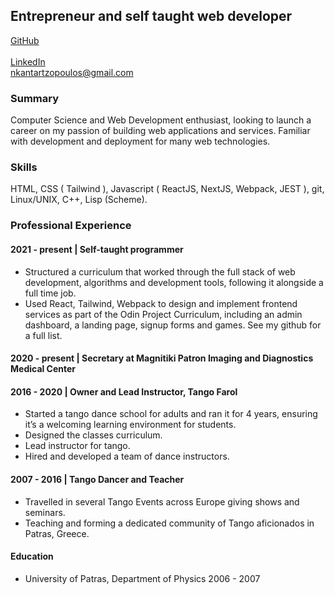 ## Entrepreneur and self taught web developer
[GitHub](github.com/NikolaosKantartzopoulos)	<br/>		
[LinkedIn](https://www.linkedin.com/in/nikolaoskantartzopoulos/) <br/>
nkantartzopoulos@gmail.com <br/>

### Summary
Computer Science and Web Development enthusiast, looking to launch a career on my passion of building web applications and services. Familiar with development and deployment for many web technologies.

### Skills
HTML, CSS ( Tailwind ), Javascript ( ReactJS, NextJS, Webpack, JEST ), git, Linux/UNIX, C++, Lisp (Scheme).

### Professional Experience
#### 2021 - present | Self-taught programmer
* Structured a curriculum that worked through the full stack of web development, algorithms and development tools, following it alongside a full time job.
* Used React, Tailwind, Webpack to design and implement frontend services as part of the Odin Project Curriculum, including an admin dashboard, a landing page, signup forms and games. See my github for a full list.

#### 2020 -  present | Secretary at Magnitiki Patron Imaging and Diagnostics Medical Center

#### 2016 - 2020 | Owner and Lead Instructor, Tango Farol
* Started a tango dance school for adults and ran it for 4 years, ensuring it’s a welcoming learning environment for students.
* Designed the classes curriculum.
* Lead instructor for tango.
* Hired and developed a team of dance instructors.


#### 2007 - 2016 | Tango Dancer and Teacher
* Travelled in several Tango Events across Europe giving shows and seminars.
* Teaching and forming a dedicated community of Tango aficionados in Patras, Greece.

#### Education
* University of Patras, Department of Physics 2006 - 2007
